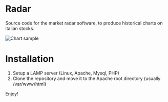 # Radar

Source code for the market radar software, to produce historical charts on italian stocks.

![Chart sample](https://snipboard.io/LcHDqd.jpg)

# Installation

1) Setup a LAMP server (Linux, Apache, Mysql, PHP)
2) Clone the repository and move it to the Apache root directory (usually /var/www/html)

Enjoy!

